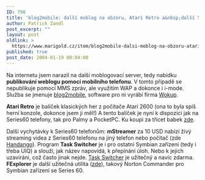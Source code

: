 ```yaml
---
ID: 798
title: 'blog2mobile: další moblog na obzoru, Atari Retro a&nbsp;další Series 60 software'
author: Patrick Zandl
post_excerpt: ""
layout: post
oldlink: >
  https://www.marigold.cz/item/blog2mobile-dalsi-moblog-na-obzoru-atari-retro-a-dalsi-series-60-software
published: true
post_date: 2004-01-19 00:04:00
---
```

<p>
Na internetu jsem narazil na další moblogovací server, tedy nabídku <STRONG>publikování weblogu pomocí mobilního telefonu</STRONG>. V tomto případě se nepublikuje pomocí MMS zpráv, ale využitím WAP a dokonce i i-mode. Služba se jmenuje <A href="http://www.b2mob.com/">blog2mobile</A>, software pro ni vyrábí firma <A href="http://www.wokup.com/" target=_blank>Wokup</A>.</p>

<p>
<STRONG>Atari Retro</STRONG> je balíček klasických her z počítače Atari 2600 (ona to byla spíš herní konzole, dokonce jsem ji měl!) A tento balíček je nyní k dispozici jak na Series60 telefony, tak pro Palmy a PocketPC. Ku koupi za třicet babek <A href="http://www.mobilewizardry.com/multi-platform/atariretro/" target=_blank>zde</A>.</p>

<p>
Další vychytávky k Series60 telefonům: <STRONG>mStreamer </STRONG>za 10 USD nabízí živý streaming videa z Series60 telefonu na jiný telefon nebo počítač (zde <A href="http://www.handango.com/PlatformProductDetail.jsp?productType=2&amp;optionId=1_4_2&amp;jid=9A277657E2ED153XAA8A27AX6EX9BD5B&amp;platformId=4&amp;siteId=1&amp;productId=95110&amp;sectionId=0&amp;catalog=20&amp;txtSearch=streamer" target=_blank>Handango</A>). Program <STRONG>Task Switcher</STRONG> je i pro ostatní Symbian zařízení (tedy i třeba UIQ) a slouží, jak název napovídá, k přepínání úloh. Nebo k jejich uzavíráni, což často jinak nejde. <A href="http://www.ki-ag.de/html/tech/nokiaswitcher.html" target=_blank>Task Switcher</A> je užitečný a navíc zdarma. <STRONG>FExplorer</STRONG> je další užitečná utilita (<A href="http://users.skynet.be/domi/fexplorer.htm" target=_blank>zde</A>), takový Norton Commander pro Symbian zařízení se Series 60.</p>
